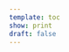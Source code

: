 ```yaml
---
template: toc
show: print
draft: false
---
```


<breakpage>

<nav markdown="1" id="nav-toc"></nav>

